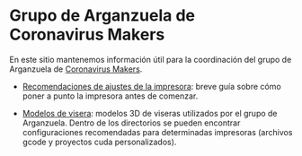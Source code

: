 # Grupo de Arganzuela de Coronavirus Makers

En este sitio mantenemos información útil para la coordinación del grupo de Arganzuela de [Coronavirus Makers](https://www.coronavirusmakers.org).

* [Recomendaciones de ajustes de la impresora](ajustes.md): breve guía sobre
  cómo poner a punto la impresora antes de comenzar.

* [Modelos de visera](modelos/): modelos 3D de viseras utilizados por el grupo
  de Arganzuela. Dentro de los directorios se pueden encontrar configuraciones
  recomendadas para determinadas impresoras (archivos gcode y proyectos cuda
  personalizados).
